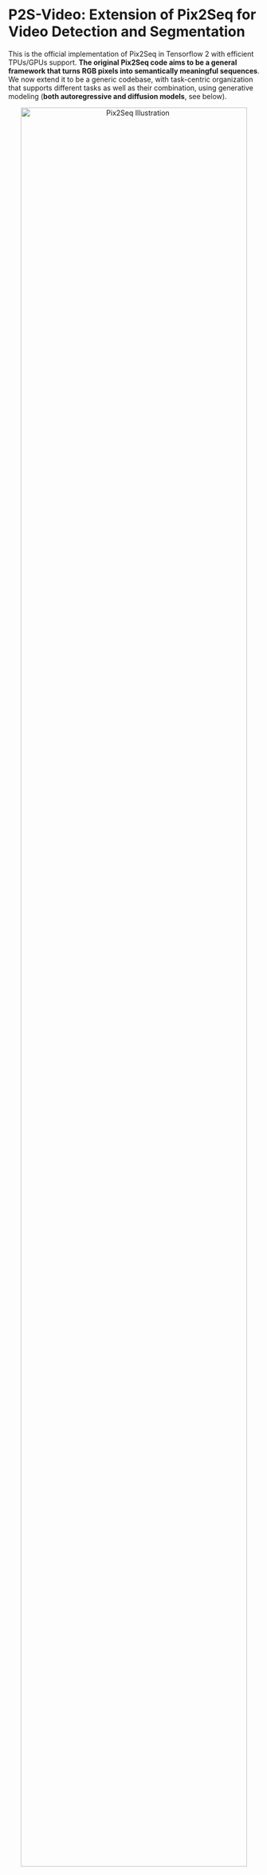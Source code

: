 # P2S-Video: Extension of Pix2Seq for Video Detection and Segmentation

This is the official implementation of Pix2Seq in Tensorflow 2 with efficient TPUs/GPUs support.
**The original Pix2Seq code aims to be a general framework that turns RGB pixels into semantically meaningful sequences**. We now extend it to be a generic codebase, with task-centric organization that supports different tasks as well as their combination, using generative modeling (**both autoregressive and diffusion models**, see below).

<div align="center">
  <img width="95%" alt="Pix2Seq Illustration" src="pix2seq.gif">
</div>
<div align="center">
  An illustration of Pix2Seq for object detection (from <a href="https://ai.googleblog.com/2022/04/pix2seq-new-language-interface-for.html">our Google AI blog post</a>).
</div>

## (<span_style="color:red">NEW!</span>)_FitTransformer_(FIT)       @ P2S-Video:_Extension_of_Pix2Seq_for_Video_Detection_and_Segmentation-->README

We added (official) implementations of [FitTransformer (FIT)](https://arxiv.org/abs/2305.12689) (as an encoder, a diffusion decoder, or an autoregressive decoder) see architectures/transformers.py.

## (<span_style="color:red">NEW!</span>)_Diffusion_models       @ P2S-Video:_Extension_of_Pix2Seq_for_Video_Detection_and_Segmentation-->README

We added (official) implementations of diffusion models (such as Bit Diffusion, RIN, see references below) built on top of the original Pix2Seq codebase and they can be found in tasks/, models/, and architectures/.

Please note that we have not yet added proper documentations on training these models.

## Models       @ P2S-Video:_Extension_of_Pix2Seq_for_Video_Detection_and_Segmentation-->README
<a href="https://colab.research.google.com/github/google-research/pix2seq/blob/master/colabs/pix2seq_inference_object_detection.ipynb" target="_parent"><img src="https://colab.research.google.com/assets/colab-badge.svg" alt="Open In Colab"/></a>

### Objects365_object_detection_pretrained_checkpoints       @ Models/P2S-Video:_Extension_of_Pix2Seq_for_Video_Detection_and_Segmentation-->README

Backbone       | Total params (M) | Image size | Google cloud storage location
-------------: | ---------------: | ---------: | -----------:
ResNet-50      | 36.6             | 640x640    | [gs://pix2seq/obj365_pretrain/resnet_640x640_b256_s400k](https://console.cloud.google.com/storage/browser/pix2seq/obj365_pretrain/resnet_640x640_b256_s400k)
ResNet-50 (C4) | 84.7             | 640x640    | [gs://pix2seq/obj365_pretrain/resnetc_640x640_b256_s400k](https://console.cloud.google.com/storage/browser/pix2seq/obj365_pretrain/resnetc_640x640_b256_s400k)
ViT-B          | 115.2            | 640x640    | [gs://pix2seq/obj365_pretrain/vit_b_640x640_b256_s400k](https://console.cloud.google.com/storage/browser/pix2seq/obj365_pretrain/vit_b_640x640_b256_s400k)
ViT-L          | 341.2            | 640x640    | [gs://pix2seq/obj365_pretrain/vit_l_640x640_b256_s400k](https://console.cloud.google.com/storage/browser/pix2seq/obj365_pretrain/vit_l_640x640_b256_s400k)


### COCO_object_detection_fine-tuned_checkpoints       @ Models/P2S-Video:_Extension_of_Pix2Seq_for_Video_Detection_and_Segmentation-->README

Backbone       | Total params (M) | Image size | COCO AP   | Google cloud storage location
-------------: | ---------------: | ---------: | --------: | -----------:
ResNet-50      | 36.6             | 640x640    | 39.1      | [gs://pix2seq/coco_det_finetune/resnet_640x640](https://console.cloud.google.com/storage/browser/pix2seq/coco_det_finetune/resnet_640x640)
ResNet-50      | 36.6             | 1024x1024  | 41.7      | [gs://pix2seq/coco_det_finetune/resnet_1024x1024](https://console.cloud.google.com/storage/browser/pix2seq/coco_det_finetune/resnet_1024x1024)
ResNet-50      | 36.6             | 1333x1333  | 42.6      | [gs://pix2seq/coco_det_finetune/resnet_1333x1333](https://console.cloud.google.com/storage/browser/pix2seq/coco_det_finetune/resnet_1333x1333)
ResNet-50 (C4) | 84.7             | 640x640    | 44.7      | [gs://pix2seq/coco_det_finetune/resnetc_640x640](https://console.cloud.google.com/storage/browser/pix2seq/coco_det_finetune/resnetc_640x640)
ResNet-50 (C4) | 84.7             | 1024x1024  | 46.9      | [gs://pix2seq/coco_det_finetune/resnetc_1024x1024](https://console.cloud.google.com/storage/browser/pix2seq/coco_det_finetune/resnetc_1024x1024)
ResNet-50 (C4) | 84.7             | 1333x1333  | 47.3      | [gs://pix2seq/coco_det_finetune/resnetc_1333x1333](https://console.cloud.google.com/storage/browser/pix2seq/coco_det_finetune/resnetc_1333x1333)
ViT-B          | 115.2            | 640x640    | 44.2      | [gs://pix2seq/coco_det_finetune/vit_b_640x640](https://console.cloud.google.com/storage/browser/pix2seq/coco_det_finetune/vit_b_640x640)
ViT-B          | 115.2            | 1024x1024  | 46.5      | [gs://pix2seq/coco_det_finetune/vit_b_1024x1024](https://console.cloud.google.com/storage/browser/pix2seq/coco_det_finetune/vit_b_1024x1024)
ViT-B          | 115.2            | 1333x1333  | 47.1      | [gs://pix2seq/coco_det_finetune/vit_b_1333x1333](https://console.cloud.google.com/storage/browser/pix2seq/coco_det_finetune/vit_b_1333x1333)
ViT-L          | 341.2            | 640x640    | 47.6      | [gs://pix2seq/coco_det_finetune/vit_l_640x640](https://console.cloud.google.com/storage/browser/pix2seq/coco_det_finetune/vit_l_640x640)
ViT-L          | 341.2            | 1024x1024  | 49.2      | [gs://pix2seq/coco_det_finetune/vit_l_1024x1024](https://console.cloud.google.com/storage/browser/pix2seq/coco_det_finetune/vit_l_1024x1024)
ViT-L          | 341.2            | 1333x1333  | 50.0      | [gs://pix2seq/coco_det_finetune/vit_l_1333x1333](https://console.cloud.google.com/storage/browser/pix2seq/coco_det_finetune/vit_l_1333x1333)

### Multitask_checkpoints       @ Models/P2S-Video:_Extension_of_Pix2Seq_for_Video_Detection_and_Segmentation-->README
Jointly fine-tuned on coco object detection, instance segmentation, captioning and keypoint detection.

Backbone       | Total params (M) | Image size | COCO AP   | Google cloud storage location
-------------: | ---------------: | ---------: | --------: | -----------:
ViT-B          | 115.2            | 640x640    | 44.2      | [gs://pix2seq/multi_task/ckpt/vit_b_640x640](https://console.cloud.google.com/storage/browser/pix2seq/multi_task/ckpt/vit_b_640x640)
ViT-B          | 115.2            | 1024x1024  | 46.5      | [gs://pix2seq/multi_task/ckpt/vit_b_1024x1024](https://console.cloud.google.com/storage/browser/pix2seq/multi_task/ckpt/vit_b_1024x1024)

## Usage       @ P2S-Video:_Extension_of_Pix2Seq_for_Video_Detection_and_Segmentation-->README

### Colabs       @ Usage/P2S-Video:_Extension_of_Pix2Seq_for_Video_Detection_and_Segmentation-->README

See [colabs](colabs) for inference and fine-tuning demos. Give [it](https://colab.research.google.com/github/google-research/pix2seq/blob/master/colabs/pix2seq_inference_object_detection.ipynb) a try!


### Basic_setup_before_running_the_code       @ Usage/P2S-Video:_Extension_of_Pix2Seq_for_Video_Detection_and_Segmentation-->README

The following setup is required before running the code.

```
git clone https://github.com/google-research/pix2seq.git
pip install -r requirements.txt
```

Download COCO annotations from [gs://pix2seq/multi_task/data/coco/json](https://console.cloud.google.com/storage/browser/pix2seq/multi_task/data/coco/json) to `/tmp/coco_annotations` (dir can be updated in the configs).

```
annotations_dir=/tmp/coco_annotations
wget https://storage.googleapis.com/pix2seq/multi_task/data/coco/json/captions_train2017_eval_compatible.json $annotations_dir
wget https://storage.googleapis.com/pix2seq/multi_task/data/coco/json/captions_val2017_eval_compatible.json $annotations_dir
wget https://storage.googleapis.com/pix2seq/multi_task/data/coco/json/instances_train2017.json $annotations_dir
wget https://storage.googleapis.com/pix2seq/multi_task/data/coco/json/instances_val2017.json $annotations_dir
wget https://storage.googleapis.com/pix2seq/multi_task/data/coco/json/person_keypoints_train2017.json $annotations_dir
wget https://storage.googleapis.com/pix2seq/multi_task/data/coco/json/person_keypoints_val2017.json $annotations_dir
```

(Optional) If accessing the pretrained checkpoints in Cloud is slowing down or blocking the start of training/eval, you can download them manually with following command `gsutil cp -r gs://cloud_folder local_folder`, and update `pretrained_ckpt` in the config file accordingly.

(Optional) If training fails at the start (due to NcclAllReduce error), try a different `cross_device_ops` for `tf.distribute.MirroredStrategy` in utils.py:build_strategy function.

### Instructions_for_training_(fine-tuning)_of_object_detection_models.       @ Usage/P2S-Video:_Extension_of_Pix2Seq_for_Video_Detection_and_Segmentation-->README

Below is the instruction for starting a training job, where we've set up a configuration mainly for fine-tuning the objects365 pretrained models.

Step 1: check [config_det_finetune.py](configs/config_det_finetune.py) and update if necessary, such as `encoder_variant`, `image_size`.

Step 2: run `python3 run.py --mode=train --model_dir=/tmp/model_dir --config=configs/config_det_finetune.py --config.train.batch_size=32 --config.train.epochs=20 --config.optimization.learning_rate=3e-5`.

(Optional) Setup tensorboard for training curves with `tensorboard --logdir=/tmp/model_dir`. Note: eval on this drill fine-tuning run (with vit-b 640x640 and 20 epochs) should give ~43.5 AP. Exact configurations used to reproduce the COCO fine-tuning results can be found in gs://pix2seq/coco_det_finetune/...

(Optional) Set `--run_eagerly=True` for interactive debugging (which will be slower).

### Instructions_for_evaluation_of_object_detection_models.       @ Usage/P2S-Video:_Extension_of_Pix2Seq_for_Video_Detection_and_Segmentation-->README

Below is the instruction for starting an evaluation job, which monitors the specified directory and perform (continuous) evaluation of the latest and un-evaluated checkpoints. It can be started in parallel to or after the training.

Step 1: check [config_det_finetune.py](configs/config_det_finetune.py) and update if necessary, such as `encoder_variant`, `image_size`. Set `checkpoint_dir` if the checkpoints to evaluate are not in `model_dir` (e.g., for evaluating our provided fine-tuning checkpoints).

Step 2: run `python3 run.py --mode=eval --model_dir=/tmp/model_dir --config=configs/config_det_finetune.py --config.dataset.coco_annotations_dir=/path/to/annotations --config.eval.batch_size=40`.

(Optional) Setup tensorboard for eval curves and detection visualizations with `tensorboard --logdir=/tmp/model_dir`.

### Instructions_for_evaluation_of_multi-task_models.       @ Usage/P2S-Video:_Extension_of_Pix2Seq_for_Video_Detection_and_Segmentation-->README
In `configs/config_multi_task.py` uncomment the line with `checkpoint_dir=get_multi_task_checkpoint_dir(...)`.
To evaluate for image size `1024x1024` update `image_size` in the config.

#### Object_detection       @ Instructions_for_evaluation_of_multi-task_models./Usage/P2S-Video:_Extension_of_Pix2Seq_for_Video_Detection_and_Segmentation-->README

```
config=configs/config_multi_task.py:object_detection@coco/2017_object_detection,vit-b
model_dir=/tmp/pix2seq_eval_det
# Path to save the detected boxes for evaluating other tasks.
boxes_json_path=$model_dir/boxes.json
python3 run.py --config=$config --model_dir=$model_dir --mode=eval --config.task.eval_outputs_json_path=$boxes_json_path
```

(Optional) In order to use the detected boxes generated in the previous step for eval of instance segmentation and keypoint detection, they need to be converted to tfrecords using the command below. Alternatively you can use the pre-processed tfrecords that we have provided.

```
box_tfrecords=/tmp/boxes
python3 data/scripts/merge_coco_json_tfrecord.py --tfrecord_path=gs://pix2seq/multi_task/data/coco/tfrecord/val* --annotation_path=$boxes_json_path  --output_dir=$box_tfrecords
```

#### Instance_segmentation       @ Instructions_for_evaluation_of_multi-task_models./Usage/P2S-Video:_Extension_of_Pix2Seq_for_Video_Detection_and_Segmentation-->README

```
config=configs/config_multi_task.py:instance_segmentation@coco/2017_instance_segmentation,vit-b
val_file_pattern=gs://pix2seq/multi_task/data/coco/det_boxes/vit_b_640x640/*.tfrecord
# val_file_pattern=$box_tfrecords/*.tfrecord
# Number of masks to aggregate. Reduce this for faster but lower quality eval. 
num_samples=8
model_dir=/tmp/pix2seq_eval_ins
python3 run.py --config=$config --model_dir=$model_dir --mode=eval --config.dataset.val_file_pattern=$val_file_pattern --config.task.ensemble_num_samples=$num_samples
```

#### Keypoint_detection       @ Instructions_for_evaluation_of_multi-task_models./Usage/P2S-Video:_Extension_of_Pix2Seq_for_Video_Detection_and_Segmentation-->README
```
config="configs/config_multi_task.py:keypoint_detection@coco/2017_keypoint_detection,vit-b"
val_file_pattern=gs://pix2seq/multi_task/data/coco/det_boxes/vit_b_640x640/*.tfrecord
# val_file_pattern=$box_tfrecords/*.tfrecord
model_dir=/tmp/pix2seq_eval_key
python3 run.py --config=$config --model_dir=$model_dir --mode=eval --config.dataset.val_file_pattern=$val_file_pattern
```

#### Captioning       @ Instructions_for_evaluation_of_multi-task_models./Usage/P2S-Video:_Extension_of_Pix2Seq_for_Video_Detection_and_Segmentation-->README
```
config=configs/config_multi_task.py:captioning@coco/2017_captioning,vit-b
model_dir=/tmp/pix2seq_eval_cap
python3 run.py --config=$config --model_dir=$model_dir --mode=eval
```

For captioning, the generated captions are written to `$model_dir/coco_result_{step}_{uuid.uuid4()}.json`. Metrics can be computed using the official coco scripts.

Note: You can run eval on a subset of images by setting `--config.eval.steps`.

## Cite       @ P2S-Video:_Extension_of_Pix2Seq_for_Video_Detection_and_Segmentation-->README

[Pix2seq paper](https://arxiv.org/abs/2109.10852):

```
@article{chen2021pix2seq,
  title={Pix2seq: A language modeling framework for object detection},
  author={Chen, Ting and Saxena, Saurabh and Li, Lala and Fleet, David J and Hinton, Geoffrey},
  journal={arXiv preprint arXiv:2109.10852},
  year={2021}
}
```

[Pix2seq multi-task paper](https://arxiv.org/abs/2206.07669):

```
@article{chen2022unified,
  title={A Unified Sequence Interface for Vision Tasks},
  author={Chen, Ting and Saxena, Saurabh and Li, Lala and Lin, Tsung-Yi and Fleet, David J. and Hinton, Geoffrey},
  journal={arXiv preprint arXiv:2206.07669},
  year={2022}
}
```

[Pix2seq-D paper](https://arxiv.org/abs/2210.06366):

```
@article{chen2022unified,
  title={A generalist framework for panoptic segmentation of images and videos},
  author={Chen, Ting and Li, Lala and Saxena, Saurabh and Hinton, Geoffrey and Fleet, David J.},
  journal={arXiv preprint arXiv:2210.06366},
  year={2022}
}
```

[Bit Diffusion paper](https://arxiv.org/abs/2208.04202):

```
@article{chen2022analog,
  title={Analog bits: Generating discrete data using diffusion models with self-conditioning},
  author={Chen, Ting and Zhang, Ruixiang and Hinton, Geoffrey},
  journal={arXiv preprint arXiv:2208.04202},
  year={2022}
}
```

[RIN Diffusion paper](https://arxiv.org/abs/2212.11972):

```
@article{jabri2022scalable,
  title={Scalable Adaptive Computation for Iterative Generation},
  author={Jabri, Allan and Fleet, David J. and Chen, Ting},
  journal={arXiv preprint arXiv:2212.11972},
  year={2022}
}
```

[Diffusion noise scheduling paper](https://arxiv.org/abs/2301.10972):

```
@article{chen2023on,
  title={On the Importance of Noise Scheduling for Diffusion Models},
  author={Chen, Ting},
  journal={arXiv preprint arXiv:2301.10972},
  year={2023}
}
```

[FitTransformer (FIT) paper](https://arxiv.org/abs/2305.12689):

```
@article{chen2023fit,
  title={FIT: Far-reaching Interleaved Transformers},
  author={Chen, Ting and Li, Lala},
  journal={arXiv preprint arXiv:2305.12689},
  year={2023}
}
```

## Disclaimer       @ P2S-Video:_Extension_of_Pix2Seq_for_Video_Detection_and_Segmentation-->README
This is not an officially supported Google product.
